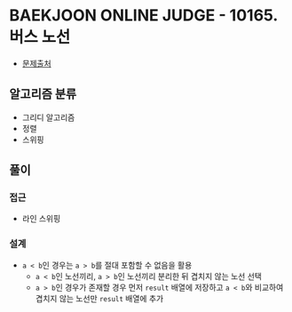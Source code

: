 # BAEKJOON ONLINE JUDGE - 10165. 버스 노선

- [문제출처](https://www.acmicpc.net/problem/10165 '10165. 버스 노선')

## 알고리즘 분류

- 그리디 알고리즘
- 정렬
- 스위핑

## 풀이

### 접근

- 라인 스위핑

### 설계

- `a < b`인 경우는 `a > b`를 절대 포함할 수 없음을 활용
  - `a < b`인 노선끼리, `a > b`인 노선끼리 분리한 뒤 겹치지 않는 노선 선택
  - `a > b`인 경우가 존재할 경우 먼저 `result` 배열에 저장하고 `a < b`와 비교하여 겹치지 않는 노선만 `result` 배열에 추가
